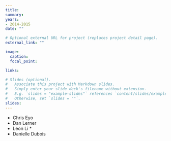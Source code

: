 ```yaml
---
title:
summary:
years:
- 2014-2015
date: ""

# Optional external URL for project (replaces project detail page).
external_link: ""

image:
  caption:
  focal_point:

links:

# Slides (optional).
#   Associate this project with Markdown slides.
#   Simply enter your slide deck's filename without extension.
#   E.g. `slides = "example-slides"` references `content/slides/example-slides.md`.
#   Otherwise, set `slides = ""`.
slides:
---
```

- Chris Eyo
- Dan Lerner
- Leon Li *
- Danielle Dubois
